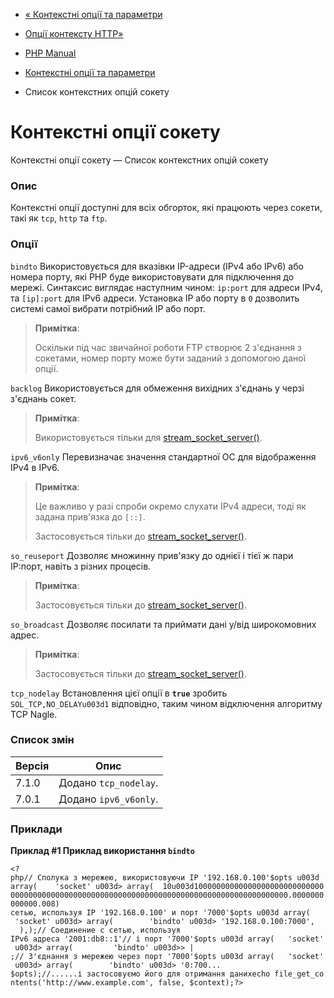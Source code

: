 - [« Контекстні опції та параметри](context.md)
- [Опції контексту HTTP»](context.http.md)

- [PHP Manual](index.md)
- [Контекстні опції та параметри](context.md)
- Список контекстних опцій сокету

# Контекстні опції сокету

Контекстні опції сокету — Список контекстних опцій сокету

### Опис

Контекстні опції доступні для всіх обгорток, які працюють через
сокети, такі як `tcp`, `http` та `ftp`.

### Опції

`bindto`
Використовується для вказівки IP-адреси (IPv4 або IPv6) або номера порту,
які PHP буде використовувати для підключення до мережі. Синтаксис
виглядає наступним чином: `ip:port` для адреси IPv4, та `[ip]:port` для
IPv6 адреси. Установка IP або порту в `0` дозволить системі самої
вибрати потрібний IP або порт.

> **Примітка**:
>
> Оскільки під час звичайної роботи FTP створює 2 з'єднання з сокетами,
> номер порту може бути заданий з допомогою даної опції.

`backlog`
Використовується для обмеження вихідних з'єднань у черзі з'єднань
сокет.

> **Примітка**:
>
> Використовується тільки для
> [stream_socket_server()](function.stream-socket-server.md).

`ipv6_v6only`
Перевизначає значення стандартної ОС для відображення IPv4 в IPv6.

> **Примітка**:
>
> Це важливо у разі спроби окремо слухати IPv4 адреси, тоді
> як задана прив'язка до `[::]`.
>
> Застосовується тільки до
> [stream_socket_server()](function.stream-socket-server.md).

`so_reuseport`
Дозволяє множинну прив'язку до однієї і тієї ж пари IP:порт, навіть з
різних процесів.

> **Примітка**:
>
> Застосовується тільки до
> [stream_socket_server()](function.stream-socket-server.md).

`so_broadcast`
Дозволяє посилати та приймати дані у/від широкомовних адрес.

> **Примітка**:
>
> Застосовується тільки до
> [stream_socket_server()](function.stream-socket-server.md).

`tcp_nodelay`
Встановлення цієї опції в **`true`** зробить `SOL_TCP,NO_DELAYu003d1`
відповідно, таким чином відключення алгоритму TCP Nagle.

### Список змін

| Версія | Опис                  |
| ------ | --------------------- |
| 7.1.0  | Додано `tcp_nodelay`. |
| 7.0.1  | Додано `ipv6_v6only`. |

### Приклади

**Приклад #1 Приклад використання `bindto`**

`<?php// Сполука з мережею, використовуючи IP '192.168.0.100'$opts u003d array(    'socket' u003d> array(  10u003d1000000000000000000000000000000000000000000000000000000000000000000000000000000000000000000.0000000000000.008) сетью, используя IP '192.168.0.100' и порт '7000'$opts u003d array(    'socket' u003d> array(        'bindto' u003d> '192.168.0.100:7000',    ),);// Соединение с сетью, используя IPv6 адреса '2001:db8::1'// і порт '7000'$opts u003d array(   'socket' u003d> array(         'bindto' u003d>> | ;// З'єднання з мережею через порт '7000'$opts u003d array(   'socket' u003d> array(        'bindto' u003d> '0:700... $opts);//......і застосовуємо його для отримання данихecho file_get_contents('http://www.example.com', false, $context);?> `
